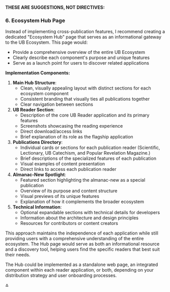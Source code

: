 **THESE ARE SUGGESTIONS, NOT DIRECTIVES:**

### 6. Ecosystem Hub Page

Instead of implementing cross-publication features, I recommend creating a dedicated "Ecosystem Hub" page that serves as an informational gateway to the UB Ecosystem. This page would:

- Provide a comprehensive overview of the entire UB Ecosystem
- Clearly describe each component's purpose and unique features
- Serve as a launch point for users to discover related applications

**Implementation Components:**

1. **Main Hub Structure**:
    - Clean, visually appealing layout with distinct sections for each ecosystem component
    - Consistent branding that visually ties all publications together
    - Clear navigation between sections
2. **UB Reader Section**:
    - Description of the core UB Reader application and its primary features
    - Screenshots showcasing the reading experience
    - Direct download/access links
    - Brief explanation of its role as the flagship application
3. **Publications Directory**:
    - Individual cards or sections for each publication reader (Scientific, Lectionary, UB Catechism, and Popular Revelation Magazine.)
    - Brief descriptions of the specialized features of each publication
    - Visual examples of content presentation
    - Direct links to access each publication reader
4. **Almanac-New Spotlight**:
    - Featured section highlighting the almanac-new as a special publication
    - Overview of its purpose and content structure
    - Visual previews of its unique features
    - Explanation of how it complements the broader ecosystem
5. **Technical Information**:
    - Optional expandable sections with technical details for developers
    - Information about the architecture and design principles
    - Resources for contributors or content creators

This approach maintains the independence of each application while still providing users with a comprehensive understanding of the entire ecosystem. The Hub page would serve as both an informational resource and a discovery tool, helping users find the specific readers that best suit their needs.

The Hub could be implemented as a standalone web page, an integrated component within each reader application, or both, depending on your distribution strategy and user onboarding processes.

<div>⁂</div>

[^1]: https://ppl-ai-file-upload.s3.amazonaws.com/web/direct-files/6754629/465bf594-394a-4870-bf6b-160a36996c95/ub-ecosystem-architecture-updated.md

[^2]: https://ub-reader.soft32.com

[^3]: https://revistes.ub.edu/index.php/matter/article/download/40228/38055/105327

[^4]: https://ub-reader.en.softonic.com/android

[^5]: https://universal-book-reader.fileplanet.com/apk

[^6]: https://mobisystems-storage.mobisystems.com/help/ubreader/android/v3/en/readebooks.html

[^7]: https://mobisystems-storage.mobisystems.com/help/ubreader/android/v3/en/getebooks.html

[^8]: https://store.almanac.com/books-calendars-1/

[^9]: https://research.lib.buffalo.edu/basic-law-research-tools/ebooks

[^10]: https://www.farmersalmanac.com/extended-forecast

[^11]: https://research.lib.buffalo.edu/recommended-reading

[^12]: https://www.nativesunnews.today/articles/the-return-of-the-buffalo-is-reviving-portions-of-the-ecosystem/

[^13]: https://www.reddit.com/r/ereader/comments/199r4wu/is_there_a_universal_ereader_that_will_work/

[^14]: https://catalogs.buffalo.edu/preview_course_nopop.php?catoid=11\&coid=71615

[^15]: https://play.google.com/store/apps/details?id=com.mobisystems.ubreader_west

[^16]: https://revistes.ub.edu/index.php/matter/article/download/40229/38066/105392

[^17]: https://images.thedailystar.net/shout/app-review/ub-reader-android-118624

[^18]: https://www.almanac.com/node

[^19]: https://download.cnet.com/universal-book-reader/3000-18495_4-77370627.html

[^20]: https://www.goodreads.com/shelf/show/book-ub

[^21]: https://ub.org/ministers/lay-ministers-reading-list/

